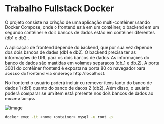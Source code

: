 # Trabalho Fullstack Docker

O projeto consiste na criação de uma aplicação multi-contêiner usando Docker Compose, onde o frontend está em um contêiner, o backend em um segundo contêiner e dois bancos de dados estão em contêiner diferentes (db1 e db2).

A aplicação de frontend depende do backend, que por sua vez depende dos dois bancos de dados (db1 e db2). O backend precisa ter as informações de URL para os dois bancos de dados. As informações do banco de dados são mantidas em volumes separados (db_1 e db_2). A porta 3001 do contêiner frontend é exposta na porta 80 do navegador para acesso do frontend via endereço http://localhost.

No frontend o usuário poderá incluir ou remover itens tanto do banco de dados 1 (db1) quanto do banco de dados 2 (db2). Além disso, o usuário poderá comparar se um item está presente nos dois bancos de dados ao mesmo tempo.

![image](https://github.com/NathSantos/Fullstack-Docker-Project-SD/assets/63311872/c0ab2317-67db-42e8-9324-deeaff89226d)

```bash
docker exec -it <nome_container> mysql -u root -p
```